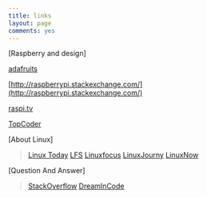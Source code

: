 ```yaml
---
title: links
layout: page
comments: yes
---
```


[Raspberry and design]

[adafruits](http://learn.adafruit.com/)

[http://raspberrypi.stackexchange.com/](http://raspberrypi.stackexchange.com/)

[raspi.tv](http://raspi.tv/)

[TopCoder](http://community.topcoder.com/tc?module=Static&d1=tutorials&d2=alg_index)

[About Linux]

>[Linux Today](http://www.linuxtoday.com/)
>[LFS](http://www.linuxfromscratch.org/)
>[Linuxfocus](http://www.linuxfocus.org/)
>[LinuxJourny](http://www.linuxjournal.com/)
>[LinuxNow](http://www.linuxnow.com/)
>

[Question And Answer]

>[StackOverflow](http://stackoverflow.com/questions)
>[DreamInCode](http://www.dreamincode.net/forums/)
